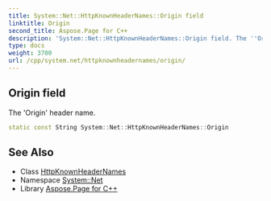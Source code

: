 ```yaml
---
title: System::Net::HttpKnownHeaderNames::Origin field
linktitle: Origin
second_title: Aspose.Page for C++
description: 'System::Net::HttpKnownHeaderNames::Origin field. The ''Origin'' header name in C++.'
type: docs
weight: 3700
url: /cpp/system.net/httpknownheadernames/origin/
---
```

## Origin field


The 'Origin' header name.

```cpp
static const String System::Net::HttpKnownHeaderNames::Origin
```

## See Also

* Class [HttpKnownHeaderNames](../)
* Namespace [System::Net](../../)
* Library [Aspose.Page for C++](../../../)
